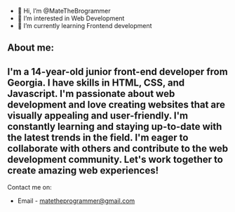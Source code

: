 - 👋 Hi, I’m @MateTheBrogrammer
- 👀 I’m interested in Web Development
- 🌱 I’m currently learning Frontend development
  
About me:
-
I'm a 14-year-old junior front-end developer from Georgia. I have skills in HTML, CSS, and Javascript. I'm passionate about web development and love creating websites that are visually appealing and user-friendly. I'm constantly learning and staying up-to-date with the latest trends in the field. I'm eager to collaborate with others and contribute to the web development community. Let's work together to create amazing web experiences!
-
Contact me on: 
- Email - matetheprogrammer@gmail.com 
